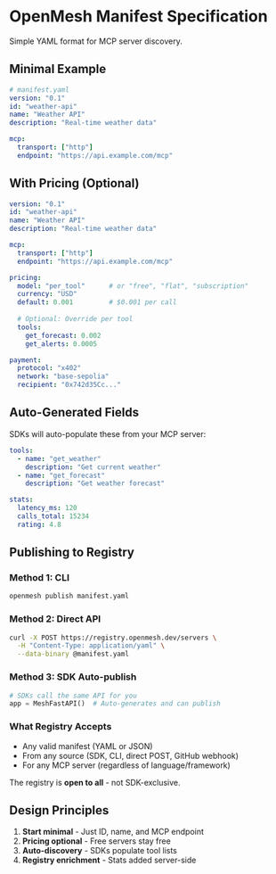 # OpenMesh Manifest Specification

Simple YAML format for MCP server discovery.

## Minimal Example

```yaml
# manifest.yaml
version: "0.1"
id: "weather-api"
name: "Weather API"
description: "Real-time weather data"

mcp:
  transport: ["http"]
  endpoint: "https://api.example.com/mcp"
```

## With Pricing (Optional)

```yaml
version: "0.1"
id: "weather-api"
name: "Weather API"  
description: "Real-time weather data"

mcp:
  transport: ["http"]
  endpoint: "https://api.example.com/mcp"

pricing:
  model: "per_tool"      # or "free", "flat", "subscription"
  currency: "USD"
  default: 0.001         # $0.001 per call
  
  # Optional: Override per tool
  tools:
    get_forecast: 0.002
    get_alerts: 0.0005

payment:
  protocol: "x402"
  network: "base-sepolia"
  recipient: "0x742d35Cc..."
```

## Auto-Generated Fields

SDKs will auto-populate these from your MCP server:

```yaml
tools:
  - name: "get_weather"
    description: "Get current weather"
  - name: "get_forecast"
    description: "Get weather forecast"

stats:
  latency_ms: 120
  calls_total: 15234
  rating: 4.8
```

## Publishing to Registry

### Method 1: CLI
```bash
openmesh publish manifest.yaml
```

### Method 2: Direct API
```bash
curl -X POST https://registry.openmesh.dev/servers \
  -H "Content-Type: application/yaml" \
  --data-binary @manifest.yaml
```

### Method 3: SDK Auto-publish
```python
# SDKs call the same API for you
app = MeshFastAPI()  # Auto-generates and can publish
```

### What Registry Accepts
- Any valid manifest (YAML or JSON)
- From any source (SDK, CLI, direct POST, GitHub webhook)
- For any MCP server (regardless of language/framework)

The registry is **open to all** - not SDK-exclusive.

## Design Principles

1. **Start minimal** - Just ID, name, and MCP endpoint
2. **Pricing optional** - Free servers stay free
3. **Auto-discovery** - SDKs populate tool lists
4. **Registry enrichment** - Stats added server-side